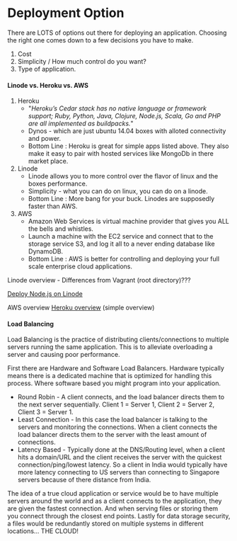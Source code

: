 Deployment Option
=================

There are LOTS of options out there for deploying an application. Choosing the right one comes down to a few decisions you have to make.

1. Cost
2. Simplicity / How much control do you want?
3. Type of application.

#### Linode vs. Heroku vs. AWS

1. Heroku
	- "*Heroku’s Cedar stack has no native language or framework support; Ruby, Python, Java, Clojure, Node.js, Scala, Go and PHP are all implemented as buildpacks.*"
	- Dynos - which are just ubuntu 14.04 boxes with alloted connectivity and power.
	- Bottom Line : Heroku is great for simple apps listed above. They also make it easy to pair with hosted services like MongoDb in there market place.
2. Linode
	- Linode allows you to more control over the flavor of linux and the boxes performance.
	- Simplicity - what you can do on linux, you can do on a linode.
	- Bottom Line : More bang for your buck. Linodes are supposedly faster than AWS.
3. AWS
	- Amazon Web Services is virtual machine provider that gives you ALL the bells and whistles.
	- Launch a machine with the EC2 service and connect that to the storage service S3, and log it all to a never ending database like DynamoDB.
	- Bottom Line : AWS is better for controlling and deploying your full scale enterprise cloud applications.

Linode overview - Differences from Vagrant (root directory)???

[Deploy Node.js on Linode](http://blog.nodeknockout.com/post/9300619913/countdown-to-ko-14-deploying-your-node-js-app-to)

AWS overview 
[Heroku overview](heroku.md) (simple overview)

#### Load Balancing

Load Balancing is the practice of distributing clients/connections to multiple servers running the same application. This is to alleviate overloading a server and causing poor performance.

First there are Hardware and Software Load Balancers. Hardware typically means there is a dedicated machine that is optimized for handling this process. Where software based you might program into your application.

- Round Robin - A client connects, and the load balancer directs them to the next server sequentially. Client 1 = Server 1, Client 2 = Server 2, Client 3 = Server 1.
- Least Connection - In this case the load balancer is talking to the servers and monitoring the connections. When a client connects the load balancer directs them to the server with the least amount of connections.
- Latency Based - Typically done at the DNS/Routing level, when a client hits a domain/URL and the client receives the server with the quickest connection/ping/lowest latency. So a client in India would typically have more latency connecting to US servers than connecting to Singapore servers because of there distance from India.

The idea of a true cloud application or service would be to have multiple servers around the world and as a client connects to the application, they are given the fastest connection. And when serving files or storing them you connect through the closest end points. Lastly for data storage security, a files would be redundantly stored on multiple systems in different locations... THE CLOUD!